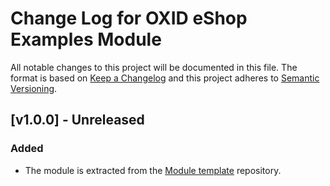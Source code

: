 # Change Log for OXID eShop Examples Module

All notable changes to this project will be documented in this file.
The format is based on [Keep a Changelog](http://keepachangelog.com/)
and this project adheres to [Semantic Versioning](http://semver.org/).

## [v1.0.0] - Unreleased

### Added
- The module is extracted from the [Module template](https://github.com/OXID-eSales/module-template) repository.
